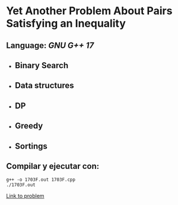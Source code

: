 # Yet Another Problem About Pairs Satisfying an Inequality

## **Language:** *GNU G++ 17*

* ## Binary Search
* ## Data structures
* ## DP
* ## Greedy
* ## Sortings

## **Compilar y ejecutar con**:

```
g++ -o 1703F.out 1703F.cpp
./1703F.out
```

[Link to problem](https://codeforces.com/contest/1703/problem/F)
